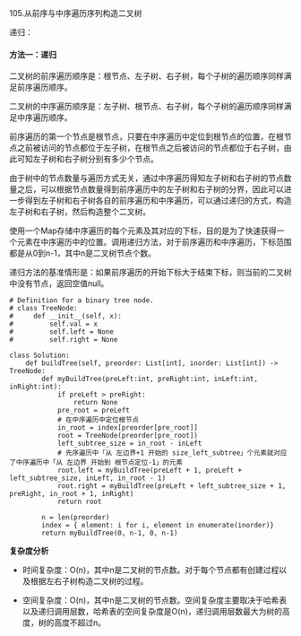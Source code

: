 105.从前序与中序遍历序列构造二叉树

递归：

#### 方法一：递归

二叉树的前序遍历顺序是：根节点、左子树、右子树，每个子树的遍历顺序同样满足前序遍历顺序。

二叉树的中序遍历顺序是：左子树、根节点、右子树，每个子树的遍历顺序同样满足中序遍历顺序。

前序遍历的第一个节点是根节点，只要在中序遍历中定位到根节点的位置，在根节点之前被访问的节点都位于左子树，在根节点之后被访问的节点都位于右子树，由此可知左子树和右子树分别有多少个节点。

由于树中的节点数量与遍历方式无关，通过中序遍历得知左子树和右子树的节点数量之后，可以根据节点数量得到前序遍历中的左子树和右子树的分界，因此可以进一步得到左子树和右子树各自的前序遍历和中序遍历，可以通过递归的方式，构造左子树和右子树，然后构造整个二叉树。

使用一个Map存储中序遍历的每个元素及其对应的下标，目的是为了快速获得一个元素在中序遍历中的位置。调用递归方法，对于前序遍历和中序遍历，下标范围都是从0到n-1，其中n是二叉树节点个数。

递归方法的基准情形是：如果前序遍历的开始下标大于结束下标，则当前的二叉树中没有节点，返回空值null。

```
# Definition for a binary tree node.
# class TreeNode:
#     def __init__(self, x):
#         self.val = x
#         self.left = None
#         self.right = None

class Solution:
    def buildTree(self, preorder: List[int], inorder: List[int]) -> TreeNode:
        def myBuildTree(preLeft:int, preRight:int, inLeft:int, inRight:int):
            if preLeft > preRight:
                return None
            pre_root = preLeft
            # 在中序遍历中定位根节点
            in_root = index[preorder[pre_root]]
            root = TreeNode(preorder[pre_root])
            left_subtree_size = in_root - inLeft
            # 先序遍历中「从 左边界+1 开始的 size_left_subtree」个元素就对应了中序遍历中「从 左边界 开始到 根节点定位-1」的元素
            root.left = myBuildTree(preLeft + 1, preLeft + left_subtree_size, inLeft, in_root - 1)
            root.right = myBuildTree(preLeft + left_subtree_size + 1, preRight, in_root + 1, inRight)
            return root

        n = len(preorder)
        index = { element: i for i, element in enumerate(inorder)}
        return myBuildTree(0, n-1, 0, n-1)
```

**复杂度分析**

- 时间复杂度：O(n)，其中n是二叉树的节点数。对于每个节点都有创建过程以及根据左右子树构造二叉树的过程。

- 空间复杂度：O(n)，其中n是二叉树的节点数。空间复杂度主要取决于哈希表以及递归调用层数，哈希表的空间复杂度是O(n)，递归调用层数最大为树的高度，树的高度不超过n。


